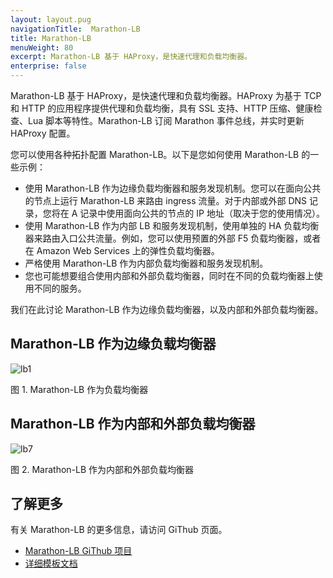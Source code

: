 ```yaml
---
layout: layout.pug
navigationTitle:  Marathon-LB
title: Marathon-LB
menuWeight: 80
excerpt: Marathon-LB 基于 HAProxy，是快速代理和负载均衡器。
enterprise: false
---
```


Marathon-LB 基于 HAProxy，是快速代理和负载均衡器。HAProxy 为基于 TCP 和 HTTP 的应用程序提供代理和负载均衡，具有 SSL 支持、HTTP 压缩、健康检查、Lua 脚本等特性。Marathon-LB 订阅 Marathon 事件总线，并实时更新 HAProxy 配置。



您可以使用各种拓扑配置 Marathon-LB。以下是您如何使用 Marathon-LB 的一些示例：

* 使用 Marathon-LB 作为边缘负载均衡器和服务发现机制。您可以在面向公共的节点上运行 Marathon-LB 来路由 ingress 流量。对于内部或外部 DNS 记录，您将在 A 记录中使用面向公共的节点的 IP 地址（取决于您的使用情况）。
* 使用 Marathon-LB 作为内部 LB 和服务发现机制，使用单独的 HA 负载均衡器来路由入口公共流量。例如，您可以使用预置的外部 F5 负载均衡器，或者在 Amazon Web Services 上的弹性负载均衡器。
* 严格使用 Marathon-LB 作为内部负载均衡器和服务发现机制。
* 您也可能想要组合使用内部和外部负载均衡器，同时在不同的负载均衡器上使用不同的服务。

我们在此讨论 Marathon-LB 作为边缘负载均衡器，以及内部和外部负载均衡器。

## Marathon-LB 作为边缘负载均衡器

![lb1](/1.10/img/lb1.png)

图 1. Marathon-LB 作为负载均衡器

## Marathon-LB 作为内部和外部负载均衡器

![lb7](/1.10/img/lb7.jpg)

图 2. Marathon-LB 作为内部和外部负载均衡器

## 了解更多
有关 Marathon-LB 的更多信息，请访问 GiThub 页面。

 * [Marathon-LB GiThub 项目][1]
 * [详细模板文档][2]


[1]:https://github.com/mesosphere/marathon-lb
[2]:https://github.com/mesosphere/marathon-lb/blob/master/Longhelp.md#templates
